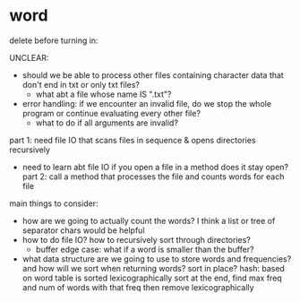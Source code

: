 # word

delete before turning in:

UNCLEAR:
- should we be able to process other files containing character data that don't end in txt or only txt files?
    - what abt a file whose name IS ".txt"?
- error handling: if we encounter an invalid file, do we stop the whole program or continue evaluating every other file?
    - what to do if all arguments are invalid?

part 1: need file IO that scans files in sequence & opens directories recursively
- need to learn abt file IO if you open a file in a method does it stay open?
part 2: call a method that processes the file and counts words for each file

main things to consider:
- how are we going to actually count the words? I think a list or tree of separator chars would be helpful
- how to do file IO? how to recursively sort through directories?
    - buffer edge case: what if a word is smaller than the buffer?
- what data structure are we going to use to store words and frequencies? and how will we sort when returning words? sort in place?
hash: based on word
table is sorted lexicographically
sort at the end, find max freq and num of words with that freq then remove lexicographically